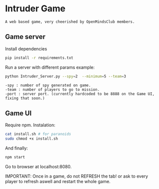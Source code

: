 # Intruder Game

    A web based game, very cheerished by OpenMindsClub members.


## Game server
Install dependencies
``` bash
pip install -r requirements.txt
```
Run a server with different params example:
``` bash
python Intruder_Server.py --spy=2  --minimum=5 --team=3
```

    -spy : number of spy generated on game.
    -team : number of players to go to mission.
    -port : server port. (currently hardcoded to be 8888 on the Game UI, fixing that soon.)

## Game UI

Require npm.
Instalation:
``` bash
cat install.sh # for paranoids
sudo chmod +x install.sh 
```
And finally:
```bash
npm start 
```
Go to browser at localhost:8080.

IMPORTANT: Once in a game, do not REFRESH the tab! or ask to every player to refresh aswell and restart the whole game.
